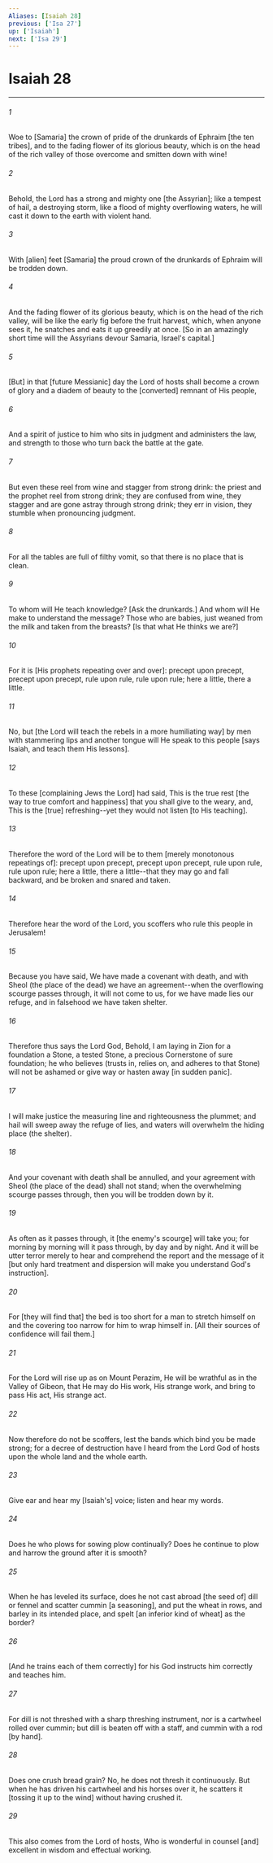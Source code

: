 ```yaml
---
Aliases: [Isaiah 28]
previous: ['Isa 27']
up: ['Isaiah']
next: ['Isa 29']
---
```

# Isaiah 28

***














###### 1 






Woe to [Samaria] the crown of pride of the drunkards of Ephraim [the ten tribes], and to the fading flower of its glorious beauty, which is on the head of the rich valley of those overcome and smitten down with wine! 













###### 2 






Behold, the Lord has a strong and mighty one [the Assyrian]; like a tempest of hail, a destroying storm, like a flood of mighty overflowing waters, he will cast it down to the earth with violent hand. 













###### 3 






With [alien] feet [Samaria] the proud crown of the drunkards of Ephraim will be trodden down. 













###### 4 






And the fading flower of its glorious beauty, which is on the head of the rich valley, will be like the early fig before the fruit harvest, which, when anyone sees it, he snatches and eats it up greedily at once. [So in an amazingly short time will the Assyrians devour Samaria, Israel's capital.] 













###### 5 






[But] in that [future Messianic] day the Lord of hosts shall become a crown of glory and a diadem of beauty to the [converted] remnant of His people, 













###### 6 






And a spirit of justice to him who sits in judgment and administers the law, and strength to those who turn back the battle at the gate. 













###### 7 






But even these reel from wine and stagger from strong drink: the priest and the prophet reel from strong drink; they are confused from wine, they stagger and are gone astray through strong drink; they err in vision, they stumble when pronouncing judgment. 













###### 8 






For all the tables are full of filthy vomit, so that there is no place that is clean. 













###### 9 






To whom will He teach knowledge? [Ask the drunkards.] And whom will He make to understand the message? Those who are babies, just weaned from the milk and taken from the breasts? [Is that what He thinks we are?] 













###### 10 






For it is [His prophets repeating over and over]: precept upon precept, precept upon precept, rule upon rule, rule upon rule; here a little, there a little. 













###### 11 






No, but [the Lord will teach the rebels in a more humiliating way] by men with stammering lips and another tongue will He speak to this people [says Isaiah, and teach them His lessons]. 













###### 12 






To these [complaining Jews the Lord] had said, This is the true rest [the way to true comfort and happiness] that you shall give to the weary, and, This is the [true] refreshing--yet they would not listen [to His teaching]. 













###### 13 






Therefore the word of the Lord will be to them [merely monotonous repeatings of]: precept upon precept, precept upon precept, rule upon rule, rule upon rule; here a little, there a little--that they may go and fall backward, and be broken and snared and taken. 













###### 14 






Therefore hear the word of the Lord, you scoffers who rule this people in Jerusalem! 













###### 15 






Because you have said, We have made a covenant with death, and with Sheol (the place of the dead) we have an agreement--when the overflowing scourge passes through, it will not come to us, for we have made lies our refuge, and in falsehood we have taken shelter. 













###### 16 






Therefore thus says the Lord God, Behold, I am laying in Zion for a foundation a Stone, a tested Stone, a precious Cornerstone of sure foundation; he who believes (trusts in, relies on, and adheres to that Stone) will not be ashamed or give way or hasten away [in sudden panic]. 













###### 17 






I will make justice the measuring line and righteousness the plummet; and hail will sweep away the refuge of lies, and waters will overwhelm the hiding place (the shelter). 













###### 18 






And your covenant with death shall be annulled, and your agreement with Sheol (the place of the dead) shall not stand; when the overwhelming scourge passes through, then you will be trodden down by it. 













###### 19 






As often as it passes through, it [the enemy's scourge] will take you; for morning by morning will it pass through, by day and by night. And it will be utter terror merely to hear and comprehend the report and the message of it [but only hard treatment and dispersion will make you understand God's instruction]. 













###### 20 






For [they will find that] the bed is too short for a man to stretch himself on and the covering too narrow for him to wrap himself in. [All their sources of confidence will fail them.] 













###### 21 






For the Lord will rise up as on Mount Perazim, He will be wrathful as in the Valley of Gibeon, that He may do His work, His strange work, and bring to pass His act, His strange act. 













###### 22 






Now therefore do not be scoffers, lest the bands which bind you be made strong; for a decree of destruction have I heard from the Lord God of hosts upon the whole land and the whole earth. 













###### 23 






Give ear and hear my [Isaiah's] voice; listen and hear my words. 













###### 24 






Does he who plows for sowing plow continually? Does he continue to plow and harrow the ground after it is smooth? 













###### 25 






When he has leveled its surface, does he not cast abroad [the seed of] dill or fennel and scatter cummin [a seasoning], and put the wheat in rows, and barley in its intended place, and spelt [an inferior kind of wheat] as the border? 













###### 26 






[And he trains each of them correctly] for his God instructs him correctly and teaches him. 













###### 27 






For dill is not threshed with a sharp threshing instrument, nor is a cartwheel rolled over cummin; but dill is beaten off with a staff, and cummin with a rod [by hand]. 













###### 28 






Does one crush bread grain? No, he does not thresh it continuously. But when he has driven his cartwheel and his horses over it, he scatters it [tossing it up to the wind] without having crushed it. 













###### 29 






This also comes from the Lord of hosts, Who is wonderful in counsel [and] excellent in wisdom and effectual working.
